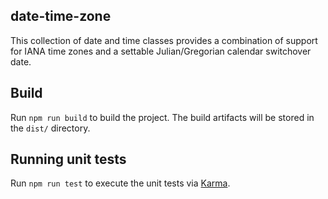 ## date-time-zone

This collection of date and time classes provides a combination of support for IANA time zones and a settable Julian/Gregorian calendar switchover date.

## Build

Run `npm run build` to build the project. The build artifacts will be stored in the `dist/` directory.

## Running unit tests

Run `npm run test` to execute the unit tests via [Karma](https://karma-runner.github.io).
